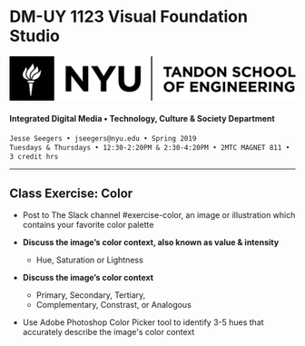# DM-UY 1123 Visual Foundation Studio
![NYU](nyu_soe_logo.png)
#### Integrated Digital Media • Technology, Culture & Society Department 
    Jesse Seegers • jseegers@nyu.edu • Spring 2019 
    Tuesdays & Thursdays • 12:30-2:20PM & 2:30-4:20PM • 2MTC MAGNET 811 • 3 credit hrs
---

## Class Exercise: Color

* Post to The Slack channel #exercise-color, an image or illustration which contains your favorite color palette

* **Discuss the image’s color context, also known as value & intensity**
  * Hue, Saturation or Lightness 

* **Discuss the image’s color context**
  * Primary, Secondary, Tertiary, 
  * Complementary, Constrast, or Analogous
* Use Adobe Photoshop Color Picker tool to identify 3-5 hues that accurately describe the image's color context

